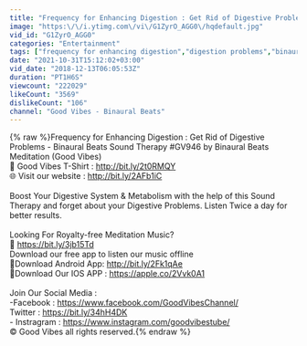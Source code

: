```yaml
---
title: "Frequency for Enhancing Digestion : Get Rid of Digestive Problems - Binaural Beats Sound Therapy"
image: "https:\/\/i.ytimg.com\/vi\/G1ZyrO_AGG0\/hqdefault.jpg"
vid_id: "G1ZyrO_AGG0"
categories: "Entertainment"
tags: ["frequency for enhancing digestion","digestion problems","binaural beats"]
date: "2021-10-31T15:12:02+03:00"
vid_date: "2018-12-13T06:05:53Z"
duration: "PT1H6S"
viewcount: "222029"
likeCount: "3569"
dislikeCount: "106"
channel: "Good Vibes - Binaural Beats"
---
```

{% raw %}Frequency for Enhancing Digestion : Get Rid of Digestive Problems - Binaural Beats Sound Therapy #GV946 by Binaural Beats Meditation (Good Vibes)<br />👕 Good Vibes T-Shirt : <a rel="nofollow" target="blank" href="http://bit.ly/2t0RMQY">http://bit.ly/2t0RMQY</a><br />🌐 Visit our website : <a rel="nofollow" target="blank" href="http://bit.ly/2AFb1iC">http://bit.ly/2AFb1iC</a><br /><br />Boost Your Digestive System &amp; Metabolism with the help of this Sound Therapy and forget about your Digestive Problems. Listen Twice a day for better results.<br /><br />Looking For Royalty-free Meditation Music?<br />🔗 <a rel="nofollow" target="blank" href="https://bit.ly/3jb15Td">https://bit.ly/3jb15Td</a><br />Download our free app to listen our music offline<br /> 📱Download Android App: <a rel="nofollow" target="blank" href="http://bit.ly/2Fk1qAe">http://bit.ly/2Fk1qAe</a><br /> 📱Download Our IOS APP : <a rel="nofollow" target="blank" href="https://apple.co/2Vvk0A1">https://apple.co/2Vvk0A1</a><br /><br />Join Our Social Media : <br /> -Facebook : <a rel="nofollow" target="blank" href="https://www.facebook.com/GoodVibesChannel/">https://www.facebook.com/GoodVibesChannel/</a><br /> Twitter : <a rel="nofollow" target="blank" href="https://bit.ly/34hH4DK">https://bit.ly/34hH4DK</a><br /> - Instragram : <a rel="nofollow" target="blank" href="https://www.instagram.com/goodvibestube/">https://www.instagram.com/goodvibestube/</a><br />© Good Vibes all rights reserved.{% endraw %}
